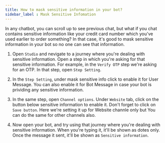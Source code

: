```yaml
---
title: How to mask sensitive information in your bot? 
sidebar_label : Mask Sensitive Infomation
---
```


In any chatbot, you can scroll up to see previous chat, but what if you chat contains sensitive information like your credit card number which you've used earlier to order something? In that case, it's good to mask sensitive information in your bot so no one can see that information.

1. Open `Studio` and nevigate to a journey where you're dealing with sensitive information. Open a step in which you're asking for that sensitive information. For example, in the `Verify OTP` step we're asking for an OTP. In that step, open `Step Setting`.

2. In the `Step Setting`, under mask sensitive info click to enable it for User Message. You can also enable it for Bot Message in case your bot is prividing any sensitive information.

3. In the same step, open `Channel options`. Under `Website` tab, click on the button below sensitive information to enable it. Don't forget to click on `Save button`. Here we're setting it up for Website channle only but You can do the same for other channels also.

4. Now open your bot, and try using that journey where you're dealing with sensitive information. When you're typing it, it'll be shown as dotes only. Once the message it sent, it'll be shown as `Sensitive information`.

